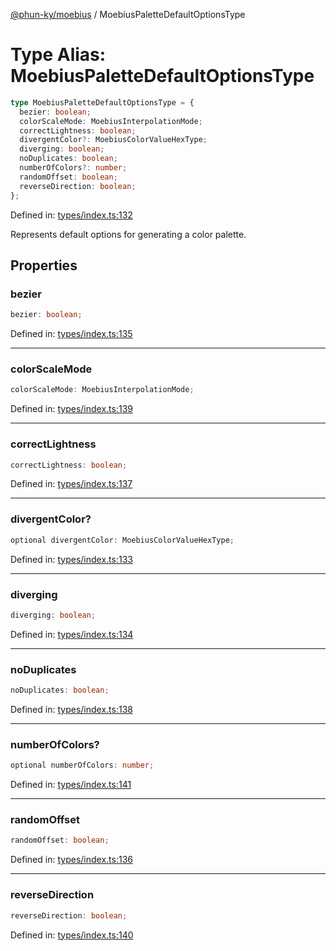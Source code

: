 [@phun-ky/moebius](../index.md) / MoebiusPaletteDefaultOptionsType

# Type Alias: MoebiusPaletteDefaultOptionsType

```ts
type MoebiusPaletteDefaultOptionsType = {
  bezier: boolean;
  colorScaleMode: MoebiusInterpolationMode;
  correctLightness: boolean;
  divergentColor?: MoebiusColorValueHexType;
  diverging: boolean;
  noDuplicates: boolean;
  numberOfColors?: number;
  randomOffset: boolean;
  reverseDirection: boolean;
};
```

Defined in: [types/index.ts:132](https://github.com/phun-ky/moebius/blob/main/src/types/index.ts#L132)

Represents default options for generating a color palette.

## Properties

### bezier

```ts
bezier: boolean;
```

Defined in: [types/index.ts:135](https://github.com/phun-ky/moebius/blob/main/src/types/index.ts#L135)

---

### colorScaleMode

```ts
colorScaleMode: MoebiusInterpolationMode;
```

Defined in: [types/index.ts:139](https://github.com/phun-ky/moebius/blob/main/src/types/index.ts#L139)

---

### correctLightness

```ts
correctLightness: boolean;
```

Defined in: [types/index.ts:137](https://github.com/phun-ky/moebius/blob/main/src/types/index.ts#L137)

---

### divergentColor?

```ts
optional divergentColor: MoebiusColorValueHexType;
```

Defined in: [types/index.ts:133](https://github.com/phun-ky/moebius/blob/main/src/types/index.ts#L133)

---

### diverging

```ts
diverging: boolean;
```

Defined in: [types/index.ts:134](https://github.com/phun-ky/moebius/blob/main/src/types/index.ts#L134)

---

### noDuplicates

```ts
noDuplicates: boolean;
```

Defined in: [types/index.ts:138](https://github.com/phun-ky/moebius/blob/main/src/types/index.ts#L138)

---

### numberOfColors?

```ts
optional numberOfColors: number;
```

Defined in: [types/index.ts:141](https://github.com/phun-ky/moebius/blob/main/src/types/index.ts#L141)

---

### randomOffset

```ts
randomOffset: boolean;
```

Defined in: [types/index.ts:136](https://github.com/phun-ky/moebius/blob/main/src/types/index.ts#L136)

---

### reverseDirection

```ts
reverseDirection: boolean;
```

Defined in: [types/index.ts:140](https://github.com/phun-ky/moebius/blob/main/src/types/index.ts#L140)
